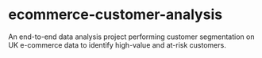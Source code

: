 # ecommerce-customer-analysis
An end-to-end data analysis project performing customer segmentation on UK e-commerce data to identify high-value and at-risk customers.

